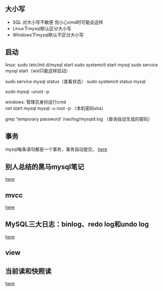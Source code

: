 ## 大小写
* SQL 对大小写不敏感
但小心cmd时可能会这样
* Linux下mysql默认区分大小写
* Windows下mysql默认不区分大小写
## 启动
linux:
sudo /etc/init.d/mysql start
sudo systemctl start mysql
sudo service mysql start（wsl只能这样启动）

sudo service mysql status（查看状态）
sudo systemctl status mysql

sudo mysql -uroot -p


windows:
管理员身份运行cmd  
net start mysql
mysql -u root -p
（本机密码sha）


grep 'temporary password' /var/log/mysqld.log （查询自动生成的密码）
## 事务
mysql每条语句都是一个事务，事务自动提交。
[here](https://blog.csdn.net/wang_luwei/article/details/119619105)


## 别人总结的黑马mysql笔记
[here](https://dhc.pythonanywhere.com/article/public/1/)

## mvcc
[here](https://juejin.cn/post/7016165148020703246)

## MySQL三大日志：binlog、redo log和undo log
[here](https://zhuanlan.zhihu.com/p/190886874)

## view


## 当前读和快照读
[here](https://blog.csdn.net/weixin_44844089/article/details/115532014#:~:text=%E5%BF%AB%E7%85%A7%E8%AF%BB%EF%BC%8C%E9%A1%BE%E5%90%8D%E6%80%9D%E4%B9%89,%E4%BF%9D%E8%AF%81%E8%AF%BB%E5%86%99%E4%B8%8D%E5%86%B2%E7%AA%81%E3%80%82)